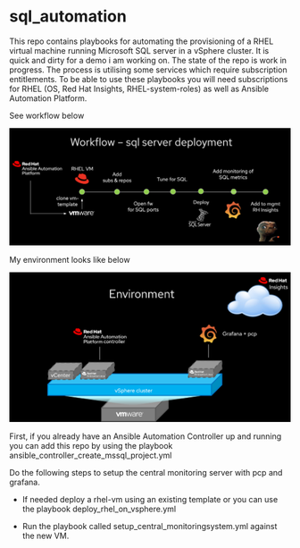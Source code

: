 # sql_automation
This repo contains playbooks for automating the provisioning of a RHEL virtual machine running Microsoft SQL server in a vSphere cluster.
It is quick and dirty for a demo i am working on. The state of the repo is work in progress. The process is utilising some services which require subscription entitlements. To be able to use these playbooks you will need subscriptions for RHEL (OS, Red Hat Insights, RHEL-system-roles) as well as Ansible Automation Platform. 

See workflow below

![Alt text](images/sql_automation_workflow.png?raw=true "high level process")


My environment looks like below

![Alt text](images/environment.png?raw=true "environment")

First, if you already have an Ansible Automation Controller up and running you can add this repo by using the playbook ansible_controller_create_mssql_project.yml

Do the following steps to setup the central monitoring server with pcp and grafana. 
- If needed deploy a rhel-vm using an existing template or you can use the playbook deploy_rhel_on_vsphere.yml

- Run the playbook called setup_central_monitoringsystem.yml against the new VM. 
